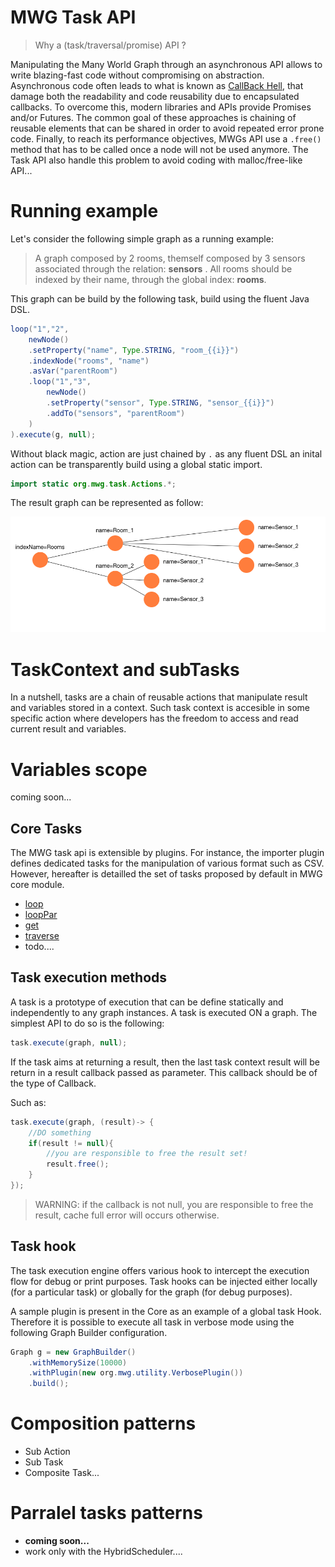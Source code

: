# MWG Task API

> Why a (task/traversal/promise) API ?

Manipulating the Many World Graph through an asynchronous API allows to write blazing-fast code without compromising on abstraction. Asynchronous code often leads to what is known as [CallBack Hell](http://callbackhell.com/), that damage both the readability and code reusability due to encapsulated callbacks. To overcome this, modern libraries and APIs provide Promises and/or Futures. The common goal of these approaches is chaining of reusable elements that can be shared in order to avoid repeated error prone code. Finally, to reach its performance objectives, MWGs API use a `.free()` method that has to be called once a node will not be used anymore. The Task API also handle this problem to avoid coding with malloc/free-like API...

# Running example

Let's consider the following simple graph as a running example:

> A graph composed by 2 rooms, themself composed by 3 sensors associated through the relation: __sensors__ . All rooms should be indexed by their name, through the global index: __rooms__.

This graph can be build by the following task, build using the fluent Java DSL.

``` java
loop("1","2",
	newNode()
	.setProperty("name", Type.STRING, "room_{{i}}")
	.indexNode("rooms", "name")
	.asVar("parentRoom")
	.loop("1","3",
		newNode()
		.setProperty("sensor", Type.STRING, "sensor_{{i}}")
		.addTo("sensors", "parentRoom")
	)
).execute(g, null);
```

Without black magic, action are just chained by `.` as any fluent DSL an inital action can be transparently build using a global static import.

```java
import static org.mwg.task.Actions.*;
```

The result graph can be represented as follow:

![Running Example View](./tasks/running_example.png)


# TaskContext and subTasks

In a nutshell, tasks are a chain of reusable actions that manipulate result and variables stored in a context. Such task context is accesible in some specific action where developers has the freedom to access and read current result and variables.


# Variables scope

coming soon...

## Core Tasks

The MWG task api is extensible by plugins. For instance, the importer plugin defines dedicated tasks for the manipulation of various format such as CSV.
However, hereafter is detailled the set of tasks proposed by default in MWG core module.

- [loop](tasks/loop.md)
- [loopPar](tasks/loopPar.md)
- [get](tasks/get.md)
- [traverse](tasks/traverse.md)
- todo....

## Task execution methods

A task is a prototype of execution that can be define statically and independently to any graph instances.
A task is executed ON a graph.
The simplest API to do so is the following: 

``` java
task.execute(graph, null);
```

If the task aims at returning a result, then the last task context result will be return in a result callback passed as parameter.
This callback should be of the type of Callback<TaskResult>.

Such as:

``` java
task.execute(graph, (result)-> { 
	//DO something 
	if(result != null){
		//you are responsible to free the result set!
		result.free();
	}
});
```

> WARNING: if the callback is not null, you are responsible to free the result, cache full error will occurs otherwise.


## Task hook

The task execution engine offers various hook to intercept the execution flow for debug or print purposes. Task hooks can be injected either locally (for a particular task) or globally for the graph (for debug purposes).

A sample plugin is present in the Core as an example of a global task Hook.
Therefore it is possible to execute all task in verbose mode using the following Graph Builder configuration.

``` java
Graph g = new GraphBuilder()
	.withMemorySize(10000)
 	.withPlugin(new org.mwg.utility.VerbosePlugin())
	.build();
```



# Composition patterns

- Sub Action
- Sub Task
- Composite Task...

# Parralel tasks patterns

- **coming soon...**
- work only with the HybridScheduler....

